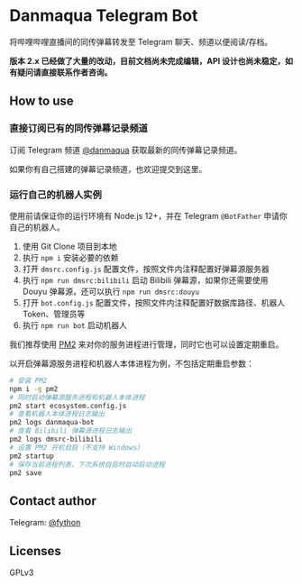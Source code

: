 Danmaqua Telegram Bot
======

将哔哩哔哩直播间的同传弹幕转发至 Telegram 聊天、频道以便阅读/存档。

**版本 2.x 已经做了大量的改动，目前文档尚未完成编辑，API 设计也尚未稳定，如有疑问请直接联系作者咨询。**

## How to use

### 直接订阅已有的同传弹幕记录频道

订阅 Telegram 频道 [@danmaqua](https://t.me/danmaqua) 获取最新的同传弹幕记录频道。

如果你有自己搭建的弹幕记录频道，也欢迎提交到这里。

### 运行自己的机器人实例

使用前请保证你的运行环境有 Node.js 12+，并在 Telegram `@BotFather` 申请你自己的机器人。

1. 使用 Git Clone 项目到本地
2. 执行 `npm i` 安装必要的依赖
3. 打开 `dmsrc.config.js` 配置文件，按照文件内注释配置好弹幕源服务器
4. 执行 `npm run dmsrc:bilibili` 启动 Bilibili 弹幕源，如果你还需要使用 Douyu 弹幕源，还可以执行 `npm run dmsrc:douyu`
5. 打开 `bot.config.js` 配置文件，按照文件内注释配置好数据库路径、机器人 Token、管理员等
6. 执行 `npm run bot` 启动机器人

我们推荐使用 [PM2](https://pm2.keymetrics.io/) 来对你的服务进程进行管理，同时它也可以设置定期重启。

以开启弹幕源服务进程和机器人本体进程为例，不包括定期重启参数：

```bash
# 安装 PM2
npm i -g pm2
# 同时启动弹幕源服务进程和机器人本体进程
pm2 start ecosystem.config.js
# 查看机器人本体进程日志输出
pm2 logs danmaqua-bot
# 查看 Bilibili 弹幕源进程日志输出
pm2 logs dmsrc-bilibili
# 设置 PM2 开机自启（不支持 Windows）
pm2 startup
# 保存当前进程列表，下次系统自启时自动启动进程
pm2 save
```

## Contact author

Telegram: [@fython](https://t.me/fython)

## Licenses

GPLv3
